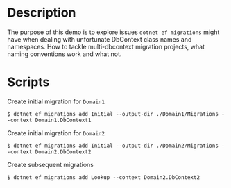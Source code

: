 # Description

The purpose of this demo is to explore issues `dotnet ef migrations` might have when dealing with unfortunate DbContext class names and namespaces. How to tackle multi-dbcontext migration projects, what naming conventions work and what not.

# Scripts

Create initial migration for `Domain1`

```
$ dotnet ef migrations add Initial --output-dir ./Domain1/Migrations --context Domain1.DbContext1
```

Create initial migration for `Domain2`

```shell
$ dotnet ef migrations add Initial --output-dir ./Domain2/Migrations --context Domain2.DbContext2
```

Create subsequent migrations

```shell
$ dotnet ef migrations add Lookup --context Domain2.DbContext2
```
